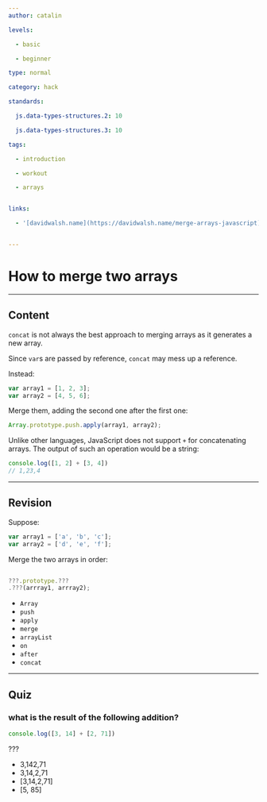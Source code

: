 ```yaml
---
author: catalin

levels:

  - basic

  - beginner

type: normal

category: hack

standards:

  js.data-types-structures.2: 10

  js.data-types-structures.3: 10

tags:

  - introduction

  - workout

  - arrays


links:

  - '[davidwalsh.name](https://davidwalsh.name/merge-arrays-javascript){website}'


---
```


# How to merge two arrays

---
## Content

`concat` is not always the best approach to merging arrays as it generates a new array.

Since `var`s are passed by reference, `concat` may mess up a reference.

Instead:
```javascript
var array1 = [1, 2, 3];
var array2 = [4, 5, 6];

```
Merge them, adding the second one after the first one:
```javascript
Array.prototype.push.apply(array1, array2);

```

Unlike other languages, JavaScript does not support `+` for concatenating arrays. The output of such an operation would be a string:
```js
console.log([1, 2] + [3, 4])
// 1,23,4
```

---
## Revision

Suppose:
```javascript
var array1 = ['a', 'b', 'c'];
var array2 = ['d', 'e', 'f'];
```

Merge the two arrays in order:
```javascript

???.prototype.???
.???(arrray1, arrray2);
```

* `Array`
* `push`
* `apply`
* `merge`
* `arrayList`
* `on`
* `after`
* `concat`

---
## Quiz
### what is the result of the following addition?

```javascript
console.log([3, 14] + [2, 71])
```

 ???

* 3,142,71
* 3,14,2,71
* [3,14,2,71]
* [5, 85]
